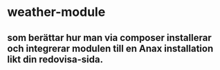 # weather-module

## som berättar hur man via composer installerar och integrerar modulen till en Anax installation likt din redovisa-sida.

